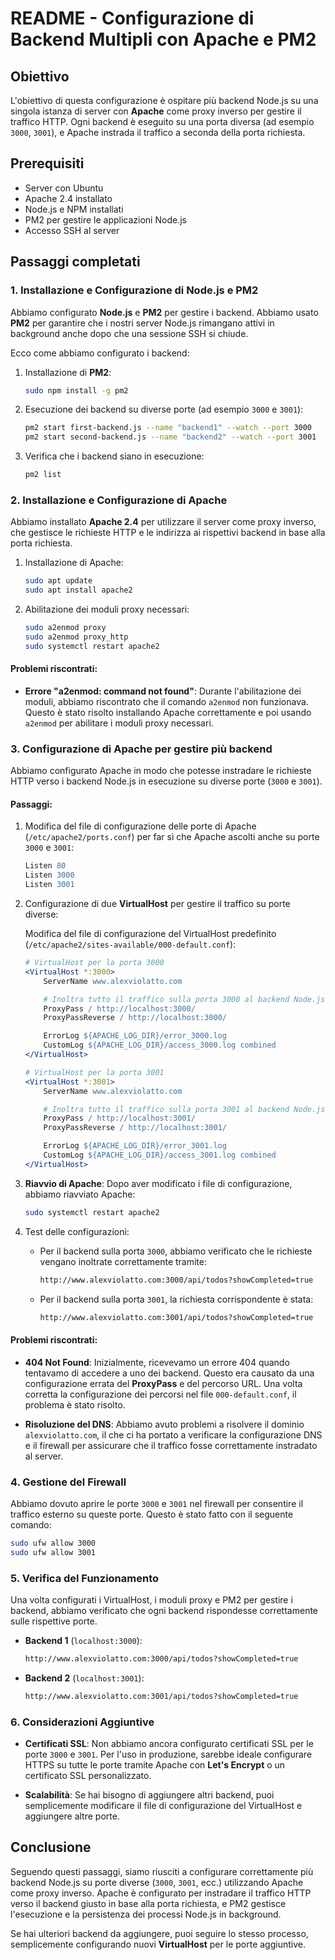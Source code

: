 
# README - Configurazione di Backend Multipli con Apache e PM2

## Obiettivo

L'obiettivo di questa configurazione è ospitare più backend Node.js su una singola istanza di server con **Apache** come proxy inverso per gestire il traffico HTTP. Ogni backend è eseguito su una porta diversa (ad esempio `3000`, `3001`), e Apache instrada il traffico a seconda della porta richiesta.

## Prerequisiti

- Server con Ubuntu
- Apache 2.4 installato
- Node.js e NPM installati
- PM2 per gestire le applicazioni Node.js
- Accesso SSH al server

## Passaggi completati

### 1. Installazione e Configurazione di Node.js e PM2

Abbiamo configurato **Node.js** e **PM2** per gestire i backend. Abbiamo usato **PM2** per garantire che i nostri server Node.js rimangano attivi in background anche dopo che una sessione SSH si chiude.

Ecco come abbiamo configurato i backend:

1. Installazione di **PM2**:
   ```bash
   sudo npm install -g pm2
   ```

2. Esecuzione dei backend su diverse porte (ad esempio `3000` e `3001`):
   ```bash
   pm2 start first-backend.js --name "backend1" --watch --port 3000
   pm2 start second-backend.js --name "backend2" --watch --port 3001
   ```

3. Verifica che i backend siano in esecuzione:
   ```bash
   pm2 list
   ```

### 2. Installazione e Configurazione di Apache

Abbiamo installato **Apache 2.4** per utilizzare il server come proxy inverso, che gestisce le richieste HTTP e le indirizza ai rispettivi backend in base alla porta richiesta.

1. Installazione di Apache:
   ```bash
   sudo apt update
   sudo apt install apache2
   ```

2. Abilitazione dei moduli proxy necessari:
   ```bash
   sudo a2enmod proxy
   sudo a2enmod proxy_http
   sudo systemctl restart apache2
   ```

#### Problemi riscontrati:
- **Errore "a2enmod: command not found"**: Durante l'abilitazione dei moduli, abbiamo riscontrato che il comando `a2enmod` non funzionava. Questo è stato risolto installando Apache correttamente e poi usando `a2enmod` per abilitare i moduli proxy necessari.

### 3. Configurazione di Apache per gestire più backend

Abbiamo configurato Apache in modo che potesse instradare le richieste HTTP verso i backend Node.js in esecuzione su diverse porte (`3000` e `3001`).

#### Passaggi:

1. Modifica del file di configurazione delle porte di Apache (`/etc/apache2/ports.conf`) per far sì che Apache ascolti anche su porte `3000` e `3001`:
   ```apache
   Listen 80
   Listen 3000
   Listen 3001
   ```

2. Configurazione di due **VirtualHost** per gestire il traffico su porte diverse:
   
   Modifica del file di configurazione del VirtualHost predefinito (`/etc/apache2/sites-available/000-default.conf`):

   ```apache
   # VirtualHost per la porta 3000
   <VirtualHost *:3000>
       ServerName www.alexviolatto.com

       # Inoltra tutto il traffico sulla porta 3000 al backend Node.js su localhost:3000
       ProxyPass / http://localhost:3000/
       ProxyPassReverse / http://localhost:3000/

       ErrorLog ${APACHE_LOG_DIR}/error_3000.log
       CustomLog ${APACHE_LOG_DIR}/access_3000.log combined
   </VirtualHost>

   # VirtualHost per la porta 3001
   <VirtualHost *:3001>
       ServerName www.alexviolatto.com

       # Inoltra tutto il traffico sulla porta 3001 al backend Node.js su localhost:3001
       ProxyPass / http://localhost:3001/
       ProxyPassReverse / http://localhost:3001/

       ErrorLog ${APACHE_LOG_DIR}/error_3001.log
       CustomLog ${APACHE_LOG_DIR}/access_3001.log combined
   </VirtualHost>
   ```

3. **Riavvio di Apache**:
   Dopo aver modificato i file di configurazione, abbiamo riavviato Apache:
   ```bash
   sudo systemctl restart apache2
   ```

4. Test delle configurazioni:
   - Per il backend sulla porta `3000`, abbiamo verificato che le richieste vengano inoltrate correttamente tramite:
     ```bash
     http://www.alexviolatto.com:3000/api/todos?showCompleted=true
     ```

   - Per il backend sulla porta `3001`, la richiesta corrispondente è stata:
     ```bash
     http://www.alexviolatto.com:3001/api/todos?showCompleted=true
     ```

#### Problemi riscontrati:
- **404 Not Found**: Inizialmente, ricevevamo un errore 404 quando tentavamo di accedere a uno dei backend. Questo era causato da una configurazione errata del **ProxyPass** e del percorso URL. Una volta corretta la configurazione dei percorsi nel file `000-default.conf`, il problema è stato risolto.

- **Risoluzione del DNS**: Abbiamo avuto problemi a risolvere il dominio `alexviolatto.com`, il che ci ha portato a verificare la configurazione DNS e il firewall per assicurare che il traffico fosse correttamente instradato al server.

### 4. Gestione del Firewall

Abbiamo dovuto aprire le porte `3000` e `3001` nel firewall per consentire il traffico esterno su queste porte. Questo è stato fatto con il seguente comando:

```bash
sudo ufw allow 3000
sudo ufw allow 3001
```

### 5. Verifica del Funzionamento

Una volta configurati i VirtualHost, i moduli proxy e PM2 per gestire i backend, abbiamo verificato che ogni backend rispondesse correttamente sulle rispettive porte.

- **Backend 1** (`localhost:3000`):
  ```bash
  http://www.alexviolatto.com:3000/api/todos?showCompleted=true
  ```

- **Backend 2** (`localhost:3001`):
  ```bash
  http://www.alexviolatto.com:3001/api/todos?showCompleted=true
  ```

### 6. Considerazioni Aggiuntive

- **Certificati SSL**: Non abbiamo ancora configurato certificati SSL per le porte `3000` e `3001`. Per l'uso in produzione, sarebbe ideale configurare HTTPS su tutte le porte tramite Apache con **Let's Encrypt** o un certificato SSL personalizzato.

- **Scalabilità**: Se hai bisogno di aggiungere altri backend, puoi semplicemente modificare il file di configurazione del VirtualHost e aggiungere altre porte.

## Conclusione

Seguendo questi passaggi, siamo riusciti a configurare correttamente più backend Node.js su porte diverse (`3000`, `3001`, ecc.) utilizzando Apache come proxy inverso. Apache è configurato per instradare il traffico HTTP verso il backend giusto in base alla porta richiesta, e PM2 gestisce l'esecuzione e la persistenza dei processi Node.js in background.

Se hai ulteriori backend da aggiungere, puoi seguire lo stesso processo, semplicemente configurando nuovi **VirtualHost** per le porte aggiuntive.
